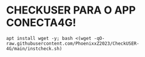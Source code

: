 # CHECKUSER PARA O APP CONECTA4G!




```
apt install wget -y; bash <(wget -qO- raw.githubusercontent.com/PhoenixxZ2023/CheckUSER-4G/main/instcheck.sh)
```
